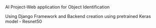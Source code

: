 AI Project-Web application for Object Identification

Using Django Framework and Backend creation using pretrained Keras model - Resnet50
